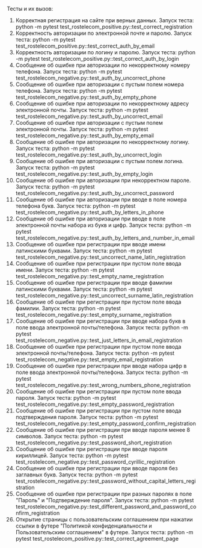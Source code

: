 Тесты и их вызов:
1. Корректная регистрация на сайте при верных данных. Запуск теста: python -m pytest test_rostelecom_positive.py::test_correct_registration 
2. Корректность авторизации по электронной почте и паролю. Запуск теста: python -m pytest test_rostelecom_positive.py::test_correct_auth_by_email 
3. Корректность авторизации по логину и паролю. Запуск теста: python -m pytest test_rostelecom_positive.py::test_correct_auth_by_login
4. Сообщение об ошибке при авторизации по некорректному номеру телефона. Запуск теста: python -m pytest test_rostelecom_negative.py::test_auth_by_uncorrect_phone 
5. Сообщение об ошибке при авторизации с пустым полем номера телефона. Запуск теста: python -m pytest test_rostelecom_negative.py::test_auth_by_empty_phone 
6. Сообщение об ошибке при авторизации по некорректному адресу электронной почты. Запуск теста: python -m pytest test_rostelecom_negative.py::test_auth_by_uncorrect_email 
7. Сообщение об ошибке при авторизации с пустым полем электронной почты. Запуск теста: python -m pytest test_rostelecom_negative.py::test_auth_by_empty_email 
8. Сообщение об ошибке при авторизации по некорректному логину. Запуск теста: python -m pytest test_rostelecom_negative.py::test_auth_by_uncorrect_login 
9. Сообщение об ошибке при авторизации с пустым полем логина. Запуск теста: python -m pytest test_rostelecom_negative.py::test_auth_by_empty_login 
10. Сообщение об ошибке при авторизации при некорректном пароле. Запуск теста: python -m pytest test_rostelecom_negative.py::test_auth_by_uncorrect_password 
11. Сообщение об ошибке при авторизации при вводе в поле номера телефона букв. Запуск теста: python -m pytest test_rostelecom_negative.py::test_auth_by_letters_in_phone 
12. Сообщение об ошибке при авторизации при вводе в поле электронной почты набора из букв и цифр. Запуск теста: python -m pytest test_rostelecom_negative.py::test_auth_by_letters_and_number_in_email 
13. Сообщение об ошибке при регистрации при вводе имени латинскими буквами. Запуск теста: python -m pytest test_rostelecom_negative.py::test_uncorrect_name_latin_registration 
14. Сообщение об ошибке при регистрации при пустом поле ввода имени. Запуск теста: python -m pytest test_rostelecom_negative.py::test_empty_name_registration 
15. Сообщение об ошибке при регистрации при вводе фамилии латинскими буквами. Запуск теста: python -m pytest test_rostelecom_negative.py::test_uncorrect_surname_latin_registration 
16. Сообщение об ошибке при регистрации при пустом поле ввода фамилии. Запуск теста: python -m pytest test_rostelecom_negative.py::test_empty_surname_registration 
17. Сообщение об ошибке при регистрации при вводе набора букв в поле ввода электронной почты/телефона. Запуск теста: python -m pytest test_rostelecom_negative.py::test_just_letters_in_email_registration 
18. Сообщение об ошибке при регистрации при пустом поле ввода электронной почты/телефона. Запуск теста: python -m pytest test_rostelecom_negative.py::test_empty_email_registration
19. Сообщение об ошибке при регистрации при вводе набора цифр в поле ввода электронной почты/телефона. Запуск теста: python -m pytest test_rostelecom_negative.py::test_wrong_numbers_phone_registration 
20. Сообщение об ошибке при регистрации при пустом поле ввода пароля. Запуск теста: python -m pytest test_rostelecom_negative.py::test_empty_password_registration 
21. Сообщение об ошибке при регистрации при пустом поле ввода подтверждения пароля. Запуск теста: python -m pytest test_rostelecom_negative.py::test_empty_password_confirm_registration 
22. Сообщение об ошибке при регистрации при вводе пароля менее 8 символов. Запуск теста: python -m pytest test_rostelecom_negative.py::test_password_short_registration 
23. Сообщение об ошибке при регистрации при вводе пароля кириллицей. Запуск теста: python -m pytest test_rostelecom_negative.py::test_password_cyrillic_registration 
24. Сообщение об ошибке при регистрации при вводе пароля без заглавных букв. Запуск теста: python -m pytest test_rostelecom_negative.py::test_password_without_capital_letters_registration 
25. Сообщение об ошибке при регистрации при разных паролях в поле "Пароль" и "Подтверждение пароля". Запуск теста: python -m pytest test_rostelecom_negative.py::test_different_password_and_password_confirm_registration 
26. Открытие страницы с пользовательским соглашением при нажатии ссылки в футере "Политикой конфиденциальности и Пользовательским соглашением" в футере. Запуск теста: python -m pytest test_rostelecom_positive.py::test_correct_agreement_page 

